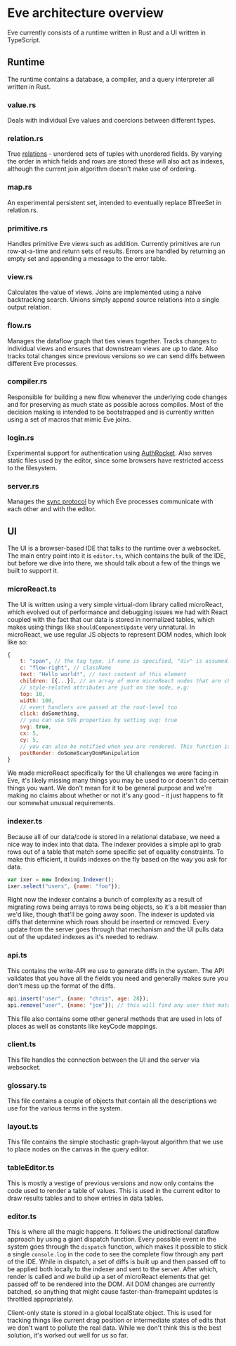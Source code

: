 # Eve architecture overview

Eve currently consists of a runtime written in Rust and a UI written in TypeScript.

## Runtime

The runtime contains a database, a compiler, and a query interpreter all written in Rust.

### value.rs

Deals with individual Eve values and coercions between different types.

### relation.rs

True [relations](https://en.wikipedia.org/wiki/Relation_%28database%29) - unordered sets of tuples with unordered fields. By varying the order in which fields and rows are stored these will also act as indexes, although the current join algorithm doesn't make use of ordering.

### map.rs

An experimental persistent set, intended to eventually replace BTreeSet in relation.rs.

### primitive.rs

Handles primitive Eve views such as addition. Currently primitives are run row-at-a-time and return sets of results. Errors are handled by returning an empty set and appending a message to the error table.

### view.rs

Calculates the value of views. Joins are implemented using a naive backtracking search. Unions simply append source relations into a single output relation.

### flow.rs

Manages the dataflow graph that ties views together. Tracks changes to individual views and ensures that downstream views are up to date. Also tracks total changes since previous versions so we can send diffs between different Eve processes.

### compiler.rs

Responsible for building a new flow whenever the underlying code changes and for preserving as much state as possible across compiles. Most of the decision making is intended to be bootstrapped and is currently written using a set of macros that mimic Eve joins.

### login.rs

Experimental support for authentication using [AuthRocket](https://authrocket.com/). Also serves static files used by the editor, since some browsers have restricted access to the filesystem.

### server.rs

Manages the [sync protocol](./io.md#communication) by which Eve processes communicate with each other and with the editor.

## UI

The UI is a browser-based IDE that talks to the runtime over a websocket. The main entry point into it is `editor.ts`, which contains the bulk of the IDE, but before we dive into there, we should talk about a few of the things we built to support it.

### microReact.ts

The UI is written using a very simple virtual-dom library called microReact, which evolved out of performance and debugging issues we had with React coupled with the fact that our data is stored in normalized tables, which makes using things like `shouldComponentUpdate` very unnatural. In microReact, we use regular JS objects to represent DOM nodes, which look like so:

```javascript
{
    t: "span", // the tag type, if none is specified, "div" is assumed. We use "div" for almost everything.
    c: "flow-right", // className
    text: "Hello world!", // text content of this element
    children: [{...}], // an array of more microReact nodes that are children
    // style-related attributes are just on the node, e.g:
    top: 10,
    width: 100,
    // event handlers are passed at the root-level too
    click: doSomething,
    // you can use SVG properties by setting svg: true
    svg: true,
    cx: 5,
    cy: 5,
    // you can also be notified when you are rendered. This function is called both on insertion and update.
    postRender: doSomeScaryDomManipulation
}
```

We made microReact specifically for the UI challenges we were facing in Eve, it's likely missing many things you may be used to or doesn't do certain things you want. We don't mean for it to be general purpose and we're making no claims about whether or not it's any good - it just happens to fit our somewhat unusual requirements.

### indexer.ts

Because all of our data/code is stored in a relational database, we need a nice way to index into that data. The indexer provides a simple api to grab rows out of a table that match some specific set of equality constraints. To make this efficient, it builds indexes on the fly based on the way you ask for data.

```javascript
var ixer = new Indexing.Indexer();
ixer.select("users", {name: "foo"});
```

Right now the indexer contains a bunch of complexity as a result of migrating rows being arrays to rows being objects, so it's a bit messier than we'd like, though that'll be going away soon. The indexer is updated via diffs that determine which rows should be inserted or removed. Every update from the server goes through that mechanism and the UI pulls data out of the updated indexes as it's needed to redraw.

### api.ts

This contains the write-API we use to generate diffs in the system. The API validates that you have all the fields you need and generally makes sure you don't mess up the format of the diffs.

```javascript
api.insert("user", {name: "chris", age: 28});
api.remove("user", {name: "joe"}); // this will find any user that matches the pattern and remove them
```

This file also contains some other general methods that are used in lots of places as well as constants like keyCode mappings.

### client.ts

This file handles the connection between the UI and the server via websocket.

### glossary.ts

This file contains a couple of objects that contain all the descriptions we use for the various terms in the system.

### layout.ts

This file contains the simple stochastic graph-layout algorithm that we use to place nodes on the canvas in the query editor.

### tableEditor.ts

This is mostly a vestige of previous versions and now only contains the code used to render a table of values. This is used in the current editor to draw results tables and to show entries in data tables.

### editor.ts

This is where all the magic happens. It follows the unidirectional dataflow approach by using a giant dispatch function. Every possible event in the system goes through the `dispatch` function, which makes it possible to stick a single `console.log` in the code to see the complete flow through any part of the IDE. While in dispatch, a set of diffs is built up and then passed off to be applied both locally to the indexer and sent to the server. After which, render is called and we build up a set of microReact elements that get passed off to be rendered into the DOM. All DOM changes are currently batched, so anything that might cause faster-than-framepaint updates is throttled appropriately.

Client-only state is stored in a global localState object. This is used for tracking things like current drag position or intermediate states of edits that we don't want to pollute the real data. While we don't think this is the best solution, it's worked out well for us so far.
